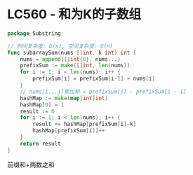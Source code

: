 # LC560 - 和为K的子数组

```go title="SubarraySumEqualsK.go" linenums="1" hl_lines="12"
package Substring

// 时间复杂度: O(n), 空间复杂度: O(n)
func subarraySum(nums []int, k int) int {
	nums = append([]int{0}, nums...)
	prefixSum := make([]int, len(nums))
	for i := 1; i < len(nums); i++ {
		prefixSum[i] = prefixSum[i-1] + nums[i]
	}
	// nums[i...j]累加和 = prefixSum[j] - prefixSum[i - 1]
	hashMap := make(map[int]int)
	hashMap[0] = 1
	result := 0
	for i := 1; i < len(nums); i++ {
		result += hashMap[prefixSum[i]-k]
		hashMap[prefixSum[i]]++
	}
	return result
}
```

前缀和+两数之和
